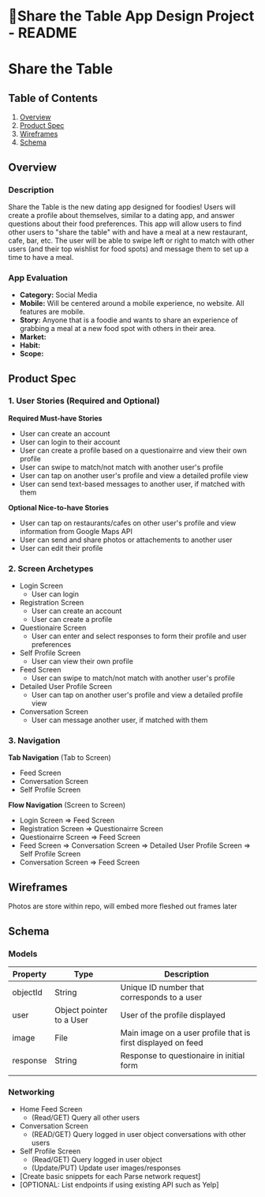 Share the Table App Design Project - README
===

# Share the Table

## Table of Contents
1. [Overview](#Overview)
1. [Product Spec](#Product-Spec)
1. [Wireframes](#Wireframes)
2. [Schema](#Schema)

## Overview
### Description
Share the Table is the new dating app designed for foodies! Users will create a profile about themselves, similar to a dating app, and answer questions about their food preferences. This app will allow users to find other users to "share the table" with and have a meal at a new restaurant, cafe, bar, etc. The user will be able to swipe left or right to match with other users (and their top wishlist for food spots) and message them to set up a time to have a meal.    

### App Evaluation
- **Category:** Social Media
- **Mobile:** Will be centered around a mobile experience, no website. All features are mobile.
- **Story:** Anyone that is a foodie and wants to share an experience of grabbing a meal at a new food spot with others in their area.
- **Market:**
- **Habit:**
- **Scope:**

## Product Spec

### 1. User Stories (Required and Optional)

**Required Must-have Stories**

* User can create an account
* User can login to their account
* User can create a profile based on a questionairre and view their own profile
* User can swipe to match/not match with another user's profile
* User can tap on another user's profile and view a detailed profile view
* User can send text-based messages to another user, if matched with them

**Optional Nice-to-have Stories**

* User can tap on restaurants/cafes on other user's profile and view information from Google Maps API
* User can send and share photos or attachements to another user
* User can edit their profile

### 2. Screen Archetypes

* Login Screen
   * User can login
* Registration Screen
   * User can create an account
   * User can create a profile
* Questionaire Screen
   * User can enter and select responses to form their profile and user preferences
* Self Profile Screen
    * User can view their own profile
* Feed Screen
    * User can swipe to match/not match with another user's profile
* Detailed User Profile Screen
    * User can tap on another user's profile and view a detailed profile view
* Conversation Screen
    * User can message another user, if matched with them

### 3. Navigation

**Tab Navigation** (Tab to Screen)

* Feed Screen
* Conversation Screen
* Self Profile Screen

**Flow Navigation** (Screen to Screen)

* Login Screen
   => Feed Screen
* Registration Screen
   => Questionairre Screen
* Questionairre Screen
   => Feed Screen
* Feed Screen
   => Conversation Screen
   => Detailed User Profile Screen
   => Self Profile Screen
* Conversation Screen
   => Feed Screen

## Wireframes
Photos are store within repo, will embed more fleshed out frames later

## Schema 
### Models
| Property | Type                     | Description                                                  |
|----------|--------------------------|--------------------------------------------------------------|
| objectId | String                   | Unique ID number that corresponds to a user                  |
| user     | Object pointer to a User | User of the profile displayed                                |
| image    | File                     | Main image on a user profile that is first displayed on feed |
| response | String                   | Response to questionaire in initial form                     |
|          |                          |                                                              |

### Networking
- Home Feed Screen
  * (Read/GET) Query all other users
- Conversation Screen  
  * (READ/GET) Query logged in user object conversations with other users
- Self Profile Screen
  * (Read/GET) Query logged in user object
  * (Update/PUT) Update user images/responses
- [Create basic snippets for each Parse network request]
- [OPTIONAL: List endpoints if using existing API such as Yelp]
